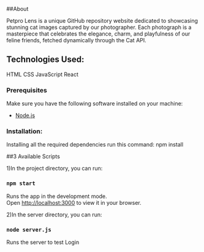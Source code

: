 ##About

Petpro Lens is a unique GitHub repository website dedicated to showcasing stunning cat images captured by our photographer. Each photograph is a masterpiece that celebrates the elegance, charm, and playfulness of our feline friends, fetched dynamically through the Cat API.

## Technologies Used:
HTML
CSS
JavaScript
React

### Prerequisites

Make sure you have the following software installed on your machine:

- [Node.js](https://nodejs.org/) 

### Installation:
Installing all the required dependencies run this command:
npm install

##3 Available Scripts

1)In the project directory, you can run:

### `npm start`

Runs the app in the development mode.\
Open [http://localhost:3000](http://localhost:3000) to view it in your browser.

2)In the server directory, you can run:

### `node server.js`

Runs the server to test Login

